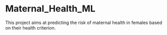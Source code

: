 # Maternal_Health_ML
This project aims at predicting the risk of maternal health in females based on their health criterion.
